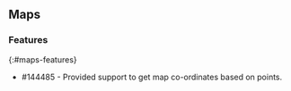 ## Maps

### Features
{:#maps-features}

* \#144485 - Provided support to get map co-ordinates based on points.


